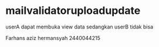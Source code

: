 # mailvalidatoruploadupdate

userA dapat membuka view data sedangkan userB tidak bisa

Farhans aziz hermansyah
2440044215
